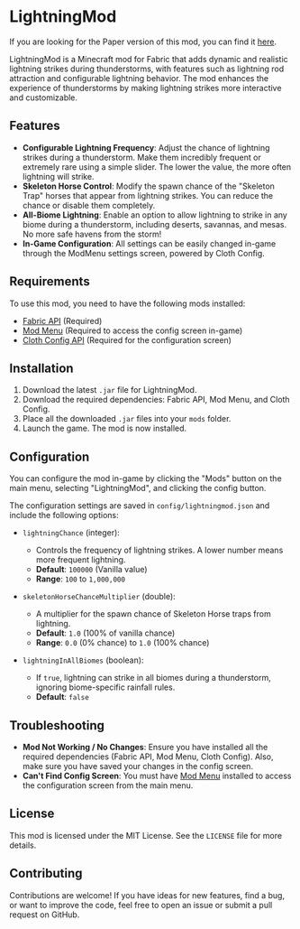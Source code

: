 # LightningMod

If you are looking for the Paper version of this mod, you can find it [here](https://github.com/plngvln/lightingmodPaper).

LightningMod is a Minecraft mod for Fabric that adds dynamic and realistic lightning strikes during thunderstorms, with features such as lightning rod attraction and configurable lightning behavior. The mod enhances the experience of thunderstorms by making lightning strikes more interactive and customizable.

## Features

- **Configurable Lightning Frequency**: Adjust the chance of lightning strikes during a thunderstorm. Make them incredibly frequent or extremely rare using a simple slider. The lower the value, the more often lightning will strike.
- **Skeleton Horse Control**: Modify the spawn chance of the "Skeleton Trap" horses that appear from lightning strikes. You can reduce the chance or disable them completely.
- **All-Biome Lightning**: Enable an option to allow lightning to strike in any biome during a thunderstorm, including deserts, savannas, and mesas. No more safe havens from the storm!
- **In-Game Configuration**: All settings can be easily changed in-game through the ModMenu settings screen, powered by Cloth Config.

## Requirements

To use this mod, you need to have the following mods installed:

- [Fabric API](https://modrinth.com/mod/fabric-api) (Required)
- [Mod Menu](https://modrinth.com/mod/modmenu) (Required to access the config screen in-game)
- [Cloth Config API](https://modrinth.com/mod/cloth-config) (Required for the configuration screen)

## Installation

1.  Download the latest `.jar` file for LightningMod.
2.  Download the required dependencies: Fabric API, Mod Menu, and Cloth Config.
3.  Place all the downloaded `.jar` files into your `mods` folder.
4.  Launch the game. The mod is now installed.

## Configuration

You can configure the mod in-game by clicking the "Mods" button on the main menu, selecting "LightningMod", and clicking the config button.

The configuration settings are saved in `config/lightningmod.json` and include the following options:

-   `lightningChance` (integer):
    -   Controls the frequency of lightning strikes. A lower number means more frequent lightning.
    -   **Default**: `100000` (Vanilla value)
    -   **Range**: `100` to `1,000,000`

-   `skeletonHorseChanceMultiplier` (double):
    -   A multiplier for the spawn chance of Skeleton Horse traps from lightning.
    -   **Default**: `1.0` (100% of vanilla chance)
    -   **Range**: `0.0` (0% chance) to `1.0` (100% chance)

-   `lightningInAllBiomes` (boolean):
    -   If `true`, lightning can strike in all biomes during a thunderstorm, ignoring biome-specific rainfall rules.
    -   **Default**: `false`

## Troubleshooting

-   **Mod Not Working / No Changes**: Ensure you have installed all the required dependencies (Fabric API, Mod Menu, Cloth Config). Also, make sure you have saved your changes in the config screen.
-   **Can't Find Config Screen**: You must have [Mod Menu](https://modrinth.com/mod/modmenu) installed to access the configuration screen from the main menu.

## License

This mod is licensed under the MIT License. See the `LICENSE` file for more details.

## Contributing

Contributions are welcome! If you have ideas for new features, find a bug, or want to improve the code, feel free to open an issue or submit a pull request on GitHub.
